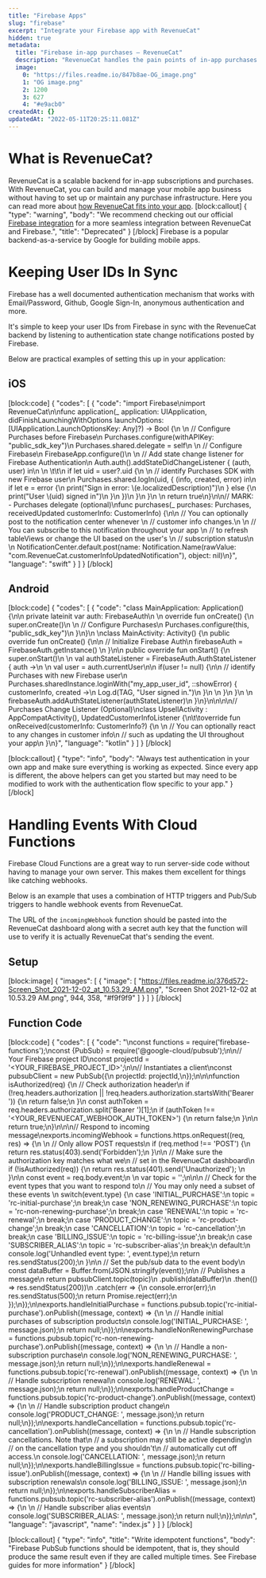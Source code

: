 ```yaml
---
title: "Firebase Apps"
slug: "firebase"
excerpt: "Integrate your Firebase app with RevenueCat"
hidden: true
metadata: 
  title: "Firebase in-app purchases – RevenueCat"
  description: "RevenueCat handles the pain points of in-app purchases and subscriptions, so you can get back to building your app. Have in-app purchases working in hours, not months."
  image: 
    0: "https://files.readme.io/847b8ae-OG_image.png"
    1: "OG image.png"
    2: 1200
    3: 627
    4: "#e9acb0"
createdAt: {}
updatedAt: "2022-05-11T20:25:11.081Z"
---
```

# What is RevenueCat?

RevenueCat is a scalable backend for in-app subscriptions and purchases. With RevenueCat, you can build and manage your mobile app business without having to set up or maintain any purchase infrastructure. Here you can read more about [how RevenueCat fits into your app](https://www.revenuecat.com/blog/where-does-revenuecat-fit-in-your-app).
[block:callout]
{
  "type": "warning",
  "body": "We recommend checking out our official [Firebase integration](doc:firebase-integration) for a more seamless integration between RevenueCat and Firebase.",
  "title": "Deprecated"
}
[/block]
Firebase is a popular backend-as-a-service by Google for building mobile apps.

# Keeping User IDs In Sync

Firebase has a well documented authentication mechanism that works with Email/Password, Github, Google Sign-In, anonymous authentication and more. 

It's simple to keep your user IDs from Firebase in sync with the RevenueCat backend by listening to authentication state change notifications posted by Firebase.

Below are practical examples of setting this up in your application:

## iOS
[block:code]
{
  "codes": [
    {
      "code": "import Firebase\nimport RevenueCat\n\nfunc application(_ application: UIApplication, didFinishLaunchingWithOptions launchOptions: [UIApplication.LaunchOptionsKey: Any]?) -> Bool {\n    \n    // Configure Purchases before Firebase\n    Purchases.configure(withAPIKey: \"public_sdk_key\")\n    Purchases.shared.delegate = self\n    \n    // Configure Firebase\n    FirebaseApp.configure()\n    \n    // Add state change listener for Firebase Authentication\n    Auth.auth().addStateDidChangeListener { (auth, user) in\n    \n    \t\t\n        if let uid = user?.uid {\n            \n            // identify Purchases SDK with new Firebase user\n            Purchases.shared.logIn(uid, { (info, created, error) in\n                if let e = error {\n                    print(\"Sign in error: \\(e.localizedDescription)\")\n                } else {\n                    print(\"User \\(uid) signed in\")\n                }\n            })\n        }\n    }\n    \n    return true\n}\n\n// MARK: - Purchases delegate (optional)\nfunc purchases(_ purchases: Purchases, receivedUpdated customerInfo: CustomerInfo) {\n\n    // You can optionally post to the notification center whenever \n    // customer info changes.\n    \n    // You can subscribe to this notification throughout your app \n    // to refresh tableViews or change the UI based on the user's \n    // subscription status\n    \n    NotificationCenter.default.post(name: Notification.Name(rawValue: \"com.RevenueCat.customerInfoUpdatedNotification\"), object: nil)\n}",
      "language": "swift"
    }
  ]
}
[/block]
## Android
[block:code]
{
  "codes": [
    {
      "code": "class MainApplication: Application() {\n\n    private lateinit var auth: FirebaseAuth\n      \n    override fun onCreate() {\n        super.onCreate()\n          \n        // Configure Purchases\n        Purchases.configure(this, \"public_sdk_key\")\n    }\n}\n  \nclass MainActivity: Activity() {\n    public override fun onCreate() {\n\n        // Initialize Firebase Auth\n        firebaseAuth = FirebaseAuth.getInstance()  \n    }\n\n    public override fun onStart() {\n        super.onStart()\n        \n        val authStateListener = FirebaseAuth.AuthStateListener { auth ->\n        \n            val user = auth.currentUser\n\n            if(user != null) {\n\n                // identify Purchases with new Firebase user\n                Purchases.sharedInstance.loginWith(\"my_app_user_id\", ::showError) { customerInfo, created ->\n                    Log.d(TAG, \"User signed in.\")\n                }\n                \n            }\n        }\n    \n        firebaseAuth.addAuthStateListener(authStateListener)\n    }\n}\n\n\n\n// Purchases Change Listener (Optional)\nclass UpsellActivity : AppCompatActivity(), UpdatedCustomerInfoListener {\n\t\toverride fun onReceived(customerInfo: CustomerInfo?) {\n        \n    // You can optionally react to any changes in customer info\n    // such as updating the UI throughout your app\n    }\n}",
      "language": "kotlin"
    }
  ]
}
[/block]

[block:callout]
{
  "type": "info",
  "body": "Always test authentication in your own app and make sure everything is working as expected. Since every app is different, the above helpers can get you started but may need to be modified to work with the authentication flow specific to your app."
}
[/block]
# Handling Events With Cloud Functions

Firebase Cloud Functions are a great way to run server-side code without having to manage your own server. This makes them excellent for things like catching webhooks.

Below is an example that uses a combination of HTTP triggers and Pub/Sub triggers to handle webhook events from RevenueCat.

The URL of the `incomingWebhook` function should be pasted into the RevenueCat dashboard along with a secret auth key that the function will use to verify it is actually RevenueCat that's sending the event.

## Setup
[block:image]
{
  "images": [
    {
      "image": [
        "https://files.readme.io/376d572-Screen_Shot_2021-12-02_at_10.53.29_AM.png",
        "Screen Shot 2021-12-02 at 10.53.29 AM.png",
        944,
        358,
        "#f9f9f9"
      ]
    }
  ]
}
[/block]
## Function Code
[block:code]
{
  "codes": [
    {
      "code": "\nconst functions = require('firebase-functions');\nconst {PubSub} = require('@google-cloud/pubsub');\n\n// Your Firebase project ID\nconst projectId = '<YOUR_FIREBASE_PROJECT_ID>';\n\n// Instantiates a client\nconst pubsubClient = new PubSub({\n  projectId: projectId,\n});\n\n\nfunction isAuthorized(req) {\n  // Check authorization header\n  if (!req.headers.authorization || !req.headers.authorization.startsWith('Bearer ')) {\n    return false;\n  }\n  const authToken = req.headers.authorization.split('Bearer ')[1];\n  if (authToken !== '<YOUR_REVENUECAT_WEBHOOK_AUTH_TOKEN>') {\n    return false;\n  }\n\n  return true;\n}\n\n\n// Respond to incoming message\nexports.incomingWebhook = functions.https.onRequest((req, res) => {\n  \n  // Only allow POST requests\n  if (req.method !== 'POST') {\n    return res.status(403).send('Forbidden');\n  }\n\n  // Make sure the authorization key matches what we\n  // set in the RevenueCat dashboard\n  if (!isAuthorized(req)) {\n    return res.status(401).send('Unauthorized'); \n  }\n\n  const event = req.body.event;\n  \n  var topic = '';\n\n\n  // Check for the event types that you want to respond to\n  // You may only need a subset of these events \n  switch(event.type) {\n    case 'INITIAL_PURCHASE':\n      topic = 'rc-initial-purchase';\n      break;\n    case 'NON_RENEWING_PURCHASE':\n      topic = 'rc-non-renewing-purchase';\n      break;\n    case 'RENEWAL':\n      topic = 'rc-renewal';\n      break;\n    case 'PRODUCT_CHANGE':\n      topic = 'rc-product-change';\n      break;\n    case 'CANCELLATION':\n      topic = 'rc-cancellation';\n      break;\n    case 'BILLING_ISSUE':\n      topic = 'rc-billing-issue';\n      break;\n    case 'SUBSCRIBER_ALIAS':\n      topic = 'rc-subscriber-alias';\n      break;\n    default:\n      console.log('Unhandled event type: ', event.type);\n      return res.sendStatus(200);\n  }\n\n  // Set the pub/sub data to the event body\n  const dataBuffer = Buffer.from(JSON.stringify(event));\n\n  // Publishes a message\n  return pubsubClient.topic(topic)\n    .publish(dataBuffer)\n    .then(() => res.sendStatus(200))\n    .catch(err => {\n      console.error(err);\n      res.sendStatus(500);\n      return Promise.reject(err);\n   });\n});\n\nexports.handleInitialPurchase = functions.pubsub.topic('rc-initial-purchase').onPublish((message, context) => {\n  \n  // Handle initial purchases of subscription products\n  console.log('INITIAL_PURCHASE: ', message.json);\n  return null;\n});\n\nexports.handleNonRenewingPurchase = functions.pubsub.topic('rc-non-renewing-purchase').onPublish((message, context) => {\n  \n  // Handle a non-subscription purchase\n  console.log('NON_RENEWING_PURCHASE: ', message.json);\n  return null;\n});\n\nexports.handleRenewal = functions.pubsub.topic('rc-renewal').onPublish((message, context) => {\n  \n  // Handle subscription renewal\n  console.log('RENEWAL: ', message.json);\n  return null;\n});\n\nexports.handleProductChange = functions.pubsub.topic('rc-product-change').onPublish((message, context) => {\n  \n  // Handle subscription product change\n  console.log('PRODUCT_CHANGE: ', message.json);\n  return null;\n});\n\nexports.handleCancellation = functions.pubsub.topic('rc-cancellation').onPublish((message, context) => {\n  \n  // Handle subscription cancellations. Note that\n  // a subscription may still be active depending\n  // on the cancellation type and you shouldn't\n  // automatically cut off access.\n  console.log('CANCELLATION: ', message.json);\n  return null;\n});\n\nexports.handleBillingIssue = functions.pubsub.topic('rc-billing-issue').onPublish((message, context) => {\n  \n  // Handle billing issues with subscription renewals\n  console.log('BILLING_ISSUE: ', message.json);\n  return null;\n});\n\nexports.handleSubscriberAlias = functions.pubsub.topic('rc-subscriber-alias').onPublish((message, context) => {\n  \n  // Handle subscriber alias events\n  console.log('SUBSCRIBER_ALIAS: ', message.json);\n  return null;\n});\n\n\n",
      "language": "javascript",
      "name": "index.js"
    }
  ]
}
[/block]

[block:callout]
{
  "type": "info",
  "title": "Write idempotent functions",
  "body": "Firebase PubSub functions should be idempotent, that is, they should produce the same result even if they are called multiple times. See Firebase guides for more information"
}
[/block]